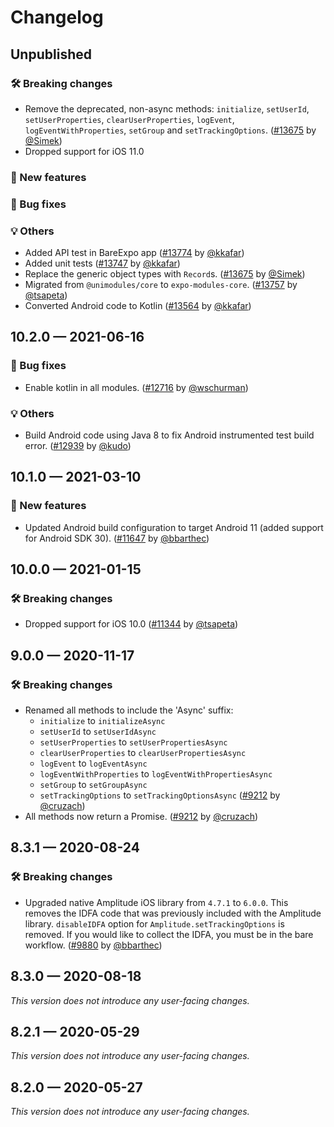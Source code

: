 # Changelog

## Unpublished

### 🛠 Breaking changes

- Remove the deprecated, non-async methods: `initialize`, `setUserId`, `setUserProperties`, `clearUserProperties`, `logEvent`, `logEventWithProperties`, `setGroup` and `setTrackingOptions`. ([#13675](https://github.com/expo/expo/pull/13675) by [@Simek](https://github.com/Simek))
- Dropped support for iOS 11.0

### 🎉 New features

### 🐛 Bug fixes

### 💡 Others

- Added API test in BareExpo app ([#13774](https://github.com/expo/expo/pull/13774/) by [@kkafar](https://github.com/kkafar))
- Added unit tests ([#13747](https://github.com/expo/expo/pull/13747) by [@kkafar](https://github.com/kkafar))
- Replace the generic object types with `Record`s. ([#13675](https://github.com/expo/expo/pull/13675) by [@Simek](https://github.com/Simek))
- Migrated from `@unimodules/core` to `expo-modules-core`. ([#13757](https://github.com/expo/expo/pull/13757) by [@tsapeta](https://github.com/tsapeta))
- Converted Android code to Kotlin ([#13564](https://github.com/expo/expo/pull/13564) by [@kkafar](https://github.com/kkafar))

## 10.2.0 — 2021-06-16

### 🐛 Bug fixes

- Enable kotlin in all modules. ([#12716](https://github.com/expo/expo/pull/12716) by [@wschurman](https://github.com/wschurman))

### 💡 Others

- Build Android code using Java 8 to fix Android instrumented test build error. ([#12939](https://github.com/expo/expo/pull/12939) by [@kudo](https://github.com/kudo))

## 10.1.0 — 2021-03-10

### 🎉 New features

- Updated Android build configuration to target Android 11 (added support for Android SDK 30). ([#11647](https://github.com/expo/expo/pull/11647) by [@bbarthec](https://github.com/bbarthec))

## 10.0.0 — 2021-01-15

### 🛠 Breaking changes

- Dropped support for iOS 10.0 ([#11344](https://github.com/expo/expo/pull/11344) by [@tsapeta](https://github.com/tsapeta))

## 9.0.0 — 2020-11-17

### 🛠 Breaking changes

- Renamed all methods to include the 'Async' suffix:
  - `initialize` to `initializeAsync`
  - `setUserId` to `setUserIdAsync`
  - `setUserProperties` to `setUserPropertiesAsync`
  - `clearUserProperties` to `clearUserPropertiesAsync`
  - `logEvent` to `logEventAsync`
  - `logEventWithProperties` to `logEventWithPropertiesAsync`
  - `setGroup` to `setGroupAsync`
  - `setTrackingOptions` to `setTrackingOptionsAsync`
    ([#9212](https://github.com/expo/expo/pull/9212/) by [@cruzach](https://github.com/cruzach))
- All methods now return a Promise. ([#9212](https://github.com/expo/expo/pull/9212/) by [@cruzach](https://github.com/cruzach))

## 8.3.1 — 2020-08-24

### 🛠 Breaking changes

- Upgraded native Amplitude iOS library from `4.7.1` to `6.0.0`. This removes the IDFA code that was previously included with the Amplitude library. `disableIDFA` option for `Amplitude.setTrackingOptions` is removed. If you would like to collect the IDFA, you must be in the bare workflow. ([#9880](https://github.com/expo/expo/pull/9880) by [@bbarthec](https://github.com/bbarthec))

## 8.3.0 — 2020-08-18

_This version does not introduce any user-facing changes._

## 8.2.1 — 2020-05-29

_This version does not introduce any user-facing changes._

## 8.2.0 — 2020-05-27

_This version does not introduce any user-facing changes._
